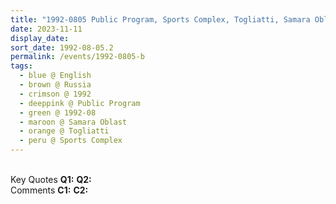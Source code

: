 ```yaml
---
title: "1992-0805 Public Program, Sports Complex, Togliatti, Samara Oblast, Russia"
date: 2023-11-11
display_date: 
sort_date: 1992-08-05.2
permalink: /events/1992-0805-b
tags:
  - blue @ English
  - brown @ Russia
  - crimson @ 1992
  - deeppink @ Public Program
  - green @ 1992-08
  - maroon @ Samara Oblast
  - orange @ Togliatti
  - peru @ Sports Complex
---
```


<br>

<wave-list>
  <list-title color="DarkSeaGreen" width="55">Key Quotes</list-title>
  <list-item color="BlanchedAlmond" width="280"><b>Q1:</b> <i></i></list-item>
  <list-item color="Lavender" width="280"><b>Q2:</b> <i></i></list-item>
</wave-list>

<br>

<wave-list>
  <list-title color="DarkSeaGreen" width="55">Comments</list-title>
  <list-item color="BlanchedAlmond" width="280"><b>C1:</b> <i></i></list-item>
  <list-item color="Lavender" width="280"><b>C2:</b> <i></i></list-item>
</wave-list>